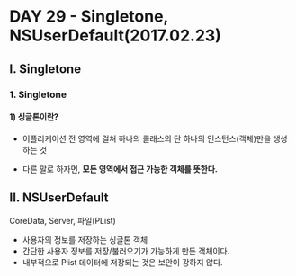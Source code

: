 # DAY 29 - Singletone, NSUserDefault(2017.02.23)

## I. Singletone

### 1. Singletone
#### 1) 싱글톤이란?
- 어플리케이션 전 영역에 걸쳐 하나의 클래스의 단 하나의 인스턴스(객체)만을 생성하는 것

- 다른 말로 하자면, **모든 영역에서 접근 가능한 객체를 뜻한다.**  


## II. NSUserDefault

CoreData, Server, 파일(PList)

- 사용자의 정보를 저장하는 싱글톤 객체    
- 간단한 사용자 정보를 저장/불러오기가 가능하게 만든 객체이다.  
- 내부적으로 Plist 데이터에 저장되는 것은 보안이 강하지 않다.  



